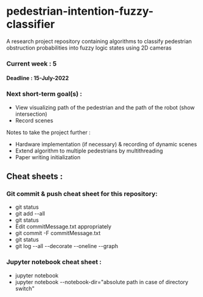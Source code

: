 # pedestrian-intention-fuzzy-classifier
A research project repository containing algorithms to classify pedestrian obstruction probabilities into fuzzy logic states using 2D cameras 

### Current week : 5
#### Deadline : 15-July-2022

### Next short-term goal(s) :

- View visualizing path of the pedestrian and the path of the robot (show intersection)
- Record scenes

Notes to take the project further :
- Hardware implementation (if necessary) & recording of dynamic scenes
- Extend algorithm to multiple pedestrians by multithreading
- Paper writing initialization

## Cheat sheets :

### Git commit & push cheat sheet for this repository:
- git status
- git add --all
- git status
- Edit commitMessage.txt appropriately
- git commit -F commitMessage.txt
- git status
- git log --all --decorate --oneline --graph

### Jupyter notebook cheat sheet :
- jupyter notebook <relative path name of the notebook>
- jupyter notebook --notebook-dir="absolute path in case of directory switch"




